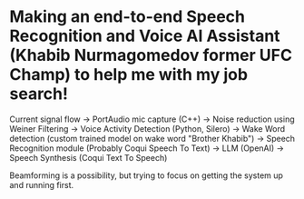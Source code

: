 # Making an end-to-end Speech Recognition and Voice AI Assistant (Khabib Nurmagomedov former UFC Champ) to help me with my job search!

Current signal flow -> PortAudio mic capture (C++) -> Noise reduction using Weiner Filtering -> Voice Activity Detection (Python, Silero) -> Wake Word detection (custom trained model on wake word "Brother Khabib")
-> Speech Recognition module (Probably Coqui Speech To Text) -> LLM (OpenAI) -> Speech Synthesis (Coqui Text To Speech)

Beamforming is a possibility, but trying to focus on getting the system up and running first.
